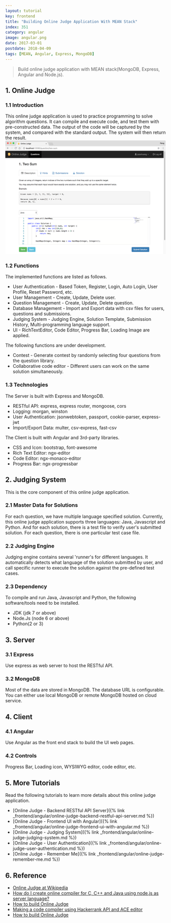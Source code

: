 ```yaml
---
layout: tutorial
key: frontend
title: "Building Online Judge Application With MEAN Stack"
index: 351
category: angular
image: angular.png
date: 2017-03-01
postdate: 2018-04-09
tags: [MEAN, Angular, Express, MongoDB]
---
```


> Build online judge application with MEAN stack(MongoDB, Express, Angular and Node.js).

## 1. Online Judge
### 1.1 Introduction
This online judge application is used to practice programming to solve algorithm questions. It can compile and execute code, and test them with pre-constructed data. The output of the code will be captured by the system, and compared with the standard output. The system will then return the result.
![image](/public/tutorials/351/oj_twosum.png)

### 1.2 Functions
The implemented functions are listed as follows.
* User Authentication - Based Token, Register, Login, Auto Login, User Profile, Reset Password, etc.
* User Management - Create, Update, Delete user.
* Question Management - Create, Update, Delete question.
* Database Management - Import and Export data with csv files for users, questions and submissions.
* Judging System - Judging Engine, Solution Template, Submission History, Multi-programming language support.
* UI - RichTextEditor, Code Editor, Progress Bar, Loading Image are applied.

The following functions are under development.
* Contest - Generate contest by randomly selecting four questions from the question library.
* Collaborative code editor - Different users can work on the same solution simultaneously.

### 1.3 Technologies
The Server is built with Express and MongoDB.
* RESTful API: express, express router, mongoose, cors
* Logging: morgan, winston
* User Authentication: jsonwebtoken, passport, cookie-parser, express-jwt
* Import/Export Data: multer, csv-express, fast-csv

The Client is built with Angular and 3rd-party libraries.
* CSS and Icon: bootstrap, font-awesome
* Rich Text Editor: ngx-editor
* Code Editor: ngx-monaco-editor
* Progress Bar: ngx-progressbar

## 2. Judging System
This is the core component of this online judge application.
### 2.1 Master Data for Solutions
For each question, we have multiple language specified solution. Currently, this online judge application supports three languages: Java, Javascript and Python. And for each solution, there is a test file to verify user's submitted solution. For each question, there is one particular test case file.
### 2.2 Judging Engine
Judging engine contains several 'runner's for different languages. It automatically detects what language of the solution submitted by user, and call specific runner to execute the solution against the pre-defined test cases.
### 2.3 Dependency
To compile and run Java, Javascript and Python, the following software/tools need to be installed.
* JDK (jdk 7 or above)
* Node.Js (node 6 or above)
* Python(2 or 3)

## 3. Server
### 3.1 Express
Use express as web server to host the RESTful API.
### 3.2 MongoDB
Most of the data are stored in MongoDB. The database URL is configurable. You can either use local MongoDB or remote MongoDB hosted on cloud service.

## 4. Client
### 4.1 Angular
Use Angular as the front end stack to build the UI web pages.
### 4.2 Controls
Progress Bar, Loading icon, WYSIWYG editor, code editor, etc.

## 5. More Tutorials
Read the following tutorials to learn more details about this online judge application.
* [Online Judge - Backend RESTful API Server]({% link _frontend/angular/online-judge-backend-restful-api-server.md %})
* [Online Judge - Frontend UI with Angular]({% link _frontend/angular/online-judge-frontend-ui-with-angular.md %})
* [Online Judge - Judging System]({% link _frontend/angular/online-judge-judging-system.md %})
* [Online Judge - User Authentication]({% link _frontend/angular/online-judge-user-authentication.md %})
* [Online Judge - Remember Me]({% link _frontend/angular/online-judge-remember-me.md %})

## 6. Reference
* [Online Judge at Wikipedia](https://en.wikipedia.org/wiki/Online_judge)
* [How do I create online compiler for C, C++ and Java using node.js as server language?](https://www.quora.com/How-do-I-create-online-compiler-for-C-C++-and-Java-using-node-js-as-server-language)
* [How to build Online Judge](https://www.zhihu.com/question/20343652)
* [Making a code compiler using Hackerrank API and ACE editor](http://blog.arpitdubey.com/making-a-code-compiler-using-hackerrank-api-and-ace-editor/)
* [How to build Online Judge](https://www.zhihu.com/question/20343652)
